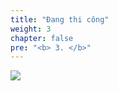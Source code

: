```yaml
---
title: "Đang thi công"
weight: 3
chapter: false
pre: "<b> 3. </b>"
---
```


![](../../images/1/work.bmp)